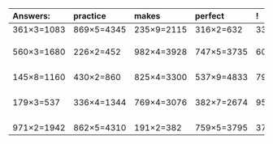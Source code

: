 | Answers: | practice | makes | perfect | ! |
| :--- | :--- | :--- | :--- | :--- |
| 361×3=1083 | 869×5=4345 | 235×9=2115 | 316×2=632 | 335×4=1340 | 
|   |   |   |   |   | 
|   |   |   |   |   | 
|   |   |   |   |   | 
| 560×3=1680 | 226×2=452 | 982×4=3928 | 747×5=3735 | 601×6=3606 | 
|   |   |   |   |   | 
|   |   |   |   |   | 
|   |   |   |   |   | 
|   |   |   |   |   | 
| 145×8=1160 | 430×2=860 | 825×4=3300 | 537×9=4833 | 795×9=7155 | 
|   |   |   |   |   | 
|   |   |   |   |   | 
|   |   |   |   |   | 
|   |   |   |   |   | 
| 179×3=537 | 336×4=1344 | 769×4=3076 | 382×7=2674 | 954×3=2862 | 
|   |   |   |   |   | 
|   |   |   |   |   | 
|   |   |   |   |   | 
|   |   |   |   |   | 
| 971×2=1942 | 862×5=4310 | 191×2=382 | 759×5=3795 | 376×8=3008 | 

